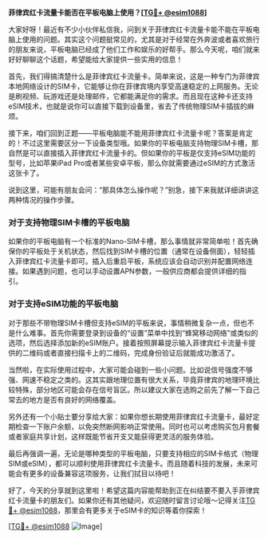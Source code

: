 **菲律宾红卡流量卡能否在平板电脑上使用？[[TG💪+ @esim1088](https://t.me/s/esim1088)]**

大家好呀！最近有不少小伙伴私信我，问到关于菲律宾红卡流量卡能不能在平板电脑上使用的问题。其实这个问题挺常见的，尤其是对于经常在外奔波或者喜欢旅行的朋友来说，平板电脑已经成了他们工作和娱乐的好帮手。那么今天呢，咱们就来好好聊聊这个话题，希望能给大家提供一些实用的信息！

首先，我们得搞清楚什么是菲律宾红卡流量卡。简单来说，这是一种专门为菲律宾本地网络设计的SIM卡，它能够让你在菲律宾境内享受高速稳定的上网服务。无论是刷视频、玩游戏还是处理邮件，它都能满足你的需求。而且现在这种卡还支持eSIM技术，也就是说你可以直接下载到设备里，省去了传统物理SIM卡插拔的麻烦。

接下来，咱们回到正题——平板电脑能不能用菲律宾红卡流量卡呢？答案是肯定的！不过这里需要区分一下设备类型哦。如果你的平板电脑支持物理SIM卡槽，那自然是可以直接插入菲律宾红卡流量卡的。但如果你的平板是仅支持eSIM功能的型号，比如苹果iPad Pro或者某些安卓平板，那么你就需要通过eSIM的方式激活这张卡了。

说到这里，可能有朋友会问：“那具体怎么操作呢？”别急，接下来我就详细讲讲这两种情况的操作步骤。

### 对于支持物理SIM卡槽的平板电脑

如果你的平板电脑有一个标准的Nano-SIM卡槽，那么事情就非常简单啦！首先确保你的平板处于关机状态，然后找到SIM卡槽的位置（通常在设备侧面），轻轻插入菲律宾红卡流量卡即可。插入后重启平板，系统应该会自动识别并配置网络连接。如果遇到问题，也可以手动设置APN参数，一般供应商都会提供详细的指引。

### 对于支持eSIM功能的平板电脑

对于那些不带物理SIM卡槽但支持eSIM的平板来说，事情稍微复杂一点，但也不是什么难事。首先你需要登录到设备的“设置”菜单中找到“蜂窝移动网络”或类似的选项，然后选择添加新的eSIM账户。接着按照屏幕提示输入菲律宾红卡流量卡提供的二维码或者直接扫描卡上的二维码，完成身份验证后就能成功激活了。

当然啦，在实际使用过程中，大家可能会碰到一些小问题。比如说信号强度不够强、网速不稳定之类的。这其实跟地理位置有很大关系，毕竟菲律宾的地理环境比较特殊，部分地区可能会存在信号盲区。所以建议大家在选购之前先了解一下自己常去的地方是否有良好的网络覆盖。

另外还有一个小贴士要分享给大家：如果你想长期使用菲律宾红卡流量卡，最好定期检查一下账户余额，以免突然断网影响正常使用。同时也可以考虑购买包月套餐或者家庭共享计划，这样既能节省开支又能获得更灵活的服务体验。

最后再强调一遍，无论是哪种类型的平板电脑，只要支持相应的SIM卡格式（物理SIM或eSIM），都可以顺利使用菲律宾红卡流量卡。而且随着科技的发展，未来可能会有更多的设备兼容这项服务，让我们拭目以待吧！

好了，今天的分享就到这里啦！希望这篇内容能帮助到正在纠结要不要入手菲律宾红卡流量卡的朋友们。如果你还有其他疑问，欢迎随时留言讨论哦～记得关注[TG💪+ @esim1088](https://t.me/s/esim1088)，那里会有更多关于eSIM卡的知识等着你探索！

[[TG💪+ @esim1088](https://t.me/s/esim1088) ![Image](https://i.postimg.cc/4NQfJmqS/Snipaste-2025-05-13-00-14-12.png)]